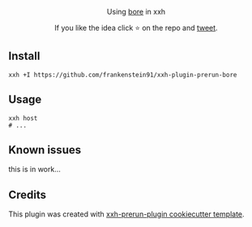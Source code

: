 <p align="center">
Using <a href="https://github.com/ekzhang/bore">bore</a> in xxh
</p>

<p align="center">  
If you like the idea click ⭐ on the repo and <a href="https://twitter.com/intent/tweet?text=Nice%20plugin%20for%20the%20xxh%20project!&url=https://github.com/frankenstein91/xxh-plugin-prerun-bore" target="_blank">tweet</a>.
</p>

## Install
```shell
xxh +I https://github.com/frankenstein91/xxh-plugin-prerun-bore
```

## Usage
```shell
xxh host
# ...
```

## Known issues

this is in work...

## Credits

This plugin was created with [xxh-prerun-plugin cookiecutter template](https://github.com/xxh/cookiecutter-xxh-plugin-prerun).